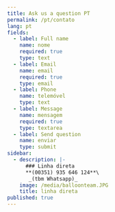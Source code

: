 ```yaml
---
title: Ask us a question PT
permalink: /pt/contato
lang: pt
fields:
  - label: Full name
    name: nome
    required: true
    type: text
  - label: Email
    name: email
    required: true
    type: email
  - label: Phone
    name: telemóvel
    type: text
  - label: Message
    name: mensagem
    required: true
    type: textarea
  - label: Send question
    name: enviar
    type: submit
sidebar:
  - description: |-
      ### Linha direta
      **(00351) 935 646 124**\
       _(tbm Whatsapp)_
    image: /media/balloonteam.JPG
    title: linha direta
published: true
---
```


